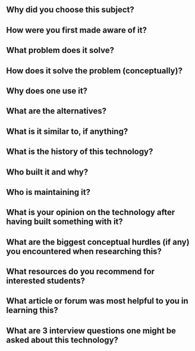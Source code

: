## Why did you choose this subject? ##
## How were you first made aware of it? ##
## What problem does it solve? ##
## How does it solve the problem (conceptually)? ##
## Why does one use it? ##
## What are the alternatives? ##
## What is it similar to, if anything? ##
## What is the history of this technology? ##
## Who built it and why? ##
## Who is maintaining it? ##
## What is your opinion on the technology after having built something with it? ##
## What are the biggest conceptual hurdles (if any) you encountered when researching this? ##
## What resources do you recommend for interested students? ##
## What article or forum was most helpful to you in learning this? ##
## What are 3 interview questions one might be asked about this technology? ##
